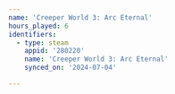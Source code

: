 ```yaml
---
name: 'Creeper World 3: Arc Eternal'
hours_played: 6
identifiers:
  - type: steam
    appid: '280220'
    name: 'Creeper World 3: Arc Eternal'
    synced_on: '2024-07-04'

---
```

